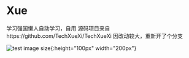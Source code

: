 # Xue
学习强国懒人自动学习，自用
源码项目来自https://github.com/TechXueXi/TechXueXi
因改动较大，重新开了个分支

![test image size](https://raw.githubusercontent.com/imkenf/Xue/main/0001.png){:height="100px" width="200px"}
